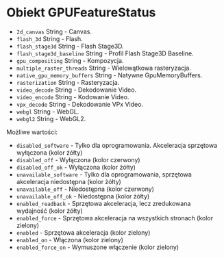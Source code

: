 # Obiekt GPUFeatureStatus

* `2d_canvas` String - Canvas.
* `flash_3d` String - Flash.
* `flash_stage3d` String - Flash Stage3D.
* `flash_stage3d_baseline` String - Profil Flash Stage3D Baseline.
* `gpu_compositing` String - Kompozycja.
* `multiple_raster_threads` String - Wielowątkowa rasteryzacja.
* `native_gpu_memory_buffers` String - Natywne GpuMemoryBuffers.
* `rasterization` String - Rasteryzacja.
* `video_decode` String - Dekodowanie Video.
* `video_encode` String - Kodowanie Video.
* `vpx_decode` String - Dekodowanie VPx Video.
* `webgl` String - WebGL.
* `webgl2` String - WebGL2.

Możliwe wartości:

* `disabled_software` - Tylko dla oprogramowania. Akceleracja sprzętowa wyłączona (kolor żółty)
* `disabled_off` - Wyłączona (kolor czerwony)
* `disabled_off_ok` - Wyłączona (kolor żółty)
* `unavailable_software` - Tylko dla oprogramowania, sprzętowa akceleracja niedostępna (kolor żółty)
* `unavailable_off` - Niedostępna (kolor czerwony)
* `unavailable_off_ok` - Niedostępna (kolor żółty)
* `enabled_readback` - Sprzętowa akceleracja, lecz zredukowana wydajność (kolor żółty)
* `enabled_force` - Sprzętowa akceleracja na wszystkich stronach (kolor zielony)
* `enabled` - Sprzętowa akceleracja (kolor zielony)
* `enabled_on` - Włączona (kolor zielony)
* `enabled_force_on` - Wymuszone włączenie (kolor zielony)